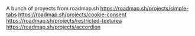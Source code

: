 A bunch of proyects from roadmap.sh
https://roadmap.sh/projects/simple-tabs
https://roadmap.sh/projects/cookie-consent
https://roadmap.sh/projects/restricted-textarea
https://roadmap.sh/projects/accordion